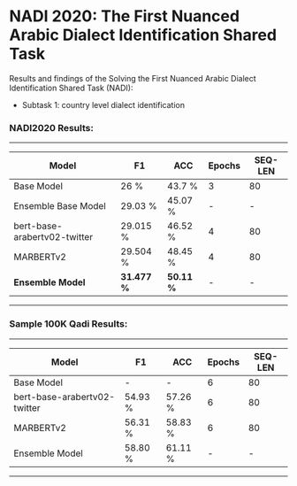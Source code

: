 # NADI 2020: The First Nuanced Arabic Dialect Identification Shared Task

Results and findings of the Solving the First Nuanced Arabic Dialect Identification Shared Task (NADI):
- Subtask 1: country level dialect identification

### NADI2020 Results:
-----------------------
Model | F1 |ACC | Epochs | SEQ-LEN
------ |------|-----|------|----| 
Base Model |26 %|43.7 %| 3 | 80
Ensemble Base Model |29.03 %|45.07 %| - | -
bert-base-arabertv02-twitter | 29.015 %|  46.52 % | 4 | 80
MARBERTv2 | 29.504 %| 48.45 % | 4 | 80
**Ensemble Model**| **31.477 %**| **50.11 %** | - | -
---------------------

### Sample 100K Qadi Results:
-----------------------
Model | F1 |ACC | Epochs | SEQ-LEN
------ |------|-----|------|----| 
Base Model |- |-| 6 | 80
bert-base-arabertv02-twitter | 54.93 %| 57.26 % | 6 | 80
MARBERTv2 | 56.31 %| 58.83 %| 6 | 80
Ensemble Model | 58.80 % |  61.11 % | - | -
---------------------
